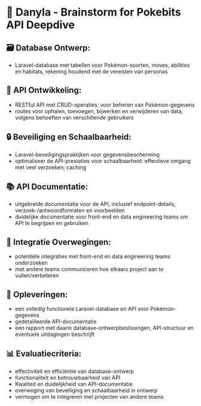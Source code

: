 # 📝 Danyla - Brainstorm for Pokebits API Deepdive

## 🗃️ Database Ontwerp:
- Laravel-database met tabellen voor Pokémon-soorten, moves, abilities en habitats, rekening houdend met de vereisten van personas

## 🚀 API Ontwikkeling:
- RESTful API met CRUD-operaties: voor beheren van Pokémon-gegevens
- routes voor ophalen, toevoegen, bijwerken en verwijderen van data, volgens behoeften van verschillende gebruikers

## 🔒 Beveiliging en Schaalbaarheid:
- Laravel-beveiligingspraktijken voor gegevensbescherming
- optimaliseer de API-prestaties voor schaalbaarheid: effectieve omgang met veel verzoeken; caching

## 📚 API Documentatie:
- uitgebreide documentatie voor de API, inclusief endpoint-details, verzoek-/antwoordformaten en voorbeelden
- duidelijke documentatie voor front-end en data engineering teams om API te begrijpen en gebruiken

## 🔄 Integratie Overwegingen:
- potentiële integraties met front-end en data engineering teams onderzoeken
- met andere teams communiceren hoe elkaars project aan te vullen/verbeteren

## 🚚 Opleveringen:
- een volledig functionele Laravel-database en API voor Pokémon-gegevens
- gedetailleerde API-documentatie
- een rapport met daarin database-ontwerpbeslissingen, API-structuur en eventuele uitdagingen beschrijft

## 📊 Evaluatiecriteria:
- effectiviteit en efficiëntie van database-ontwerp
- functionaliteit en betrouwbaarheid van API
- Kwaliteit en duidelijkheid van API-documentatie
- overweging van beveiliging en schaalbaarheid in ontwerp
- vermogen om te integreren met projecten van andere teams
